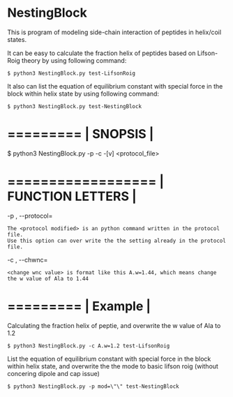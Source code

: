 # NestingBlock

This is program of modeling side-chain interaction of peptides in helix/coil states.

It can be easy to calculate the fraction helix of peptides based on Lifson-Roig theory by using following command:

	$ python3 NestingBlock.py test-LifsonRoig

It also can list the equation of equilibrium constant with special force in the block within helix state by using following command:

	$ python3 NestingBlock.py test-NestingBlock

  =========
 | SNOPSIS |
  =========

 $ python3 NestingBlock.py -p <protocol modified> -c <change wnc value> -[v] <protocol_file>

  ==================
 | FUNCTION LETTERS |
  ==================

-p <protocol modified>, --protocol=<protocol modified>

	The <protocol modified> is an python command written in the protocol file. 
	Use this option can over write the the setting already in the protocol file.

-c <change wnc value>, --chwnc=<change wnc value>

	<change wnc value> is format like this A.w=1.44, which means change the w value of Ala to 1.44

  =========
 | Example |
  =========

Calculating the fraction helix of peptie, and overwrite the w value of Ala to 1.2
 
	$ python3 NestingBlock.py -c A.w=1.2 test-LifsonRoig
 
List the equation of equilibrium constant with special force in the block within helix state,
and overwrite the the mode to basic lifson roig (without concering dipole and cap issue)

	$ python3 NestingBlock.py -p mod=\"\" test-NestingBlock
